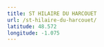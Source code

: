 ```yaml
---
title: ST HILAIRE DU HARCOUET
url: /st-hilaire-du-harcouet/
latitude: 48.572
longitude: -1.075
---
```

